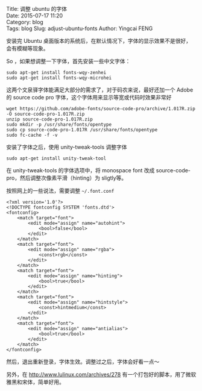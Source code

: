 Title: 调整 ubuntu 的字体  
Date: 2015-07-17 11:20  
Category: blog  
Tags: blog 
Slug: adjust-ubuntu-fonts
Author: Yingcai FENG

安装完 Ubuntu 桌面版本的系统后，在默认情况下，字体的显示效果不是很好，会有模糊等现象。

So ，如果想调整一下字体，首先安装一些中文字体：

    sudo apt-get install fonts-wqy-zenhei
    sudo apt-get install fonts-wqy-microhei
    
这两个文泉驿字体能满足大部分的需求了，对于码农来说，最好还加一个 Adobe 的 source code pro 字体，这个字体用来显示等宽或代码时效果非常好

    wget https://github.com/adobe-fonts/source-code-pro/archive/1.017R.zip -O source-code-pro-1.017R.zip
    unzip source-code-pro-1.017R.zip
    sudo mkdir -p /usr/share/fonts/opentype
    sudo cp source-code-pro-1.017R /usr/share/fonts/opentype
    sudo fc-cache -f -v

安装了字体之后，使用 unity-tweak-tools 调整字体

    sudo apt-get install unity-tweak-tool

在 unity-tweak-tools 的字体选项中，将 monospace font 改成 source-code-pro，然后调整次像素平滑（hinting）为 sligtly等。

按照网上的一些说法，需要调整 `~/.font.conf` 

    <?xml version='1.0'?>
    <!DOCTYPE fontconfig SYSTEM 'fonts.dtd'>
    <fontconfig>
        <match target="font">
            <edit mode="assign" name="autohint">
                <bool>false</bool>
            </edit>
        </match>
        <match target="font">
            <edit mode="assign" name="rgba">
                <const>rgb</const>
            </edit>
        </match>
        <match target="font">
            <edit mode="assign" name="hinting">
                <bool>true</bool>
            </edit>
        </match>
        <match target="font">
            <edit mode="assign" name="hintstyle">
                <const>hintmedium</const>
            </edit>
        </match>
        <match target="font">
            <edit mode="assign" name="antialias">
                <bool>true</bool>
            </edit>
        </match>
    </fontconfig>

然后，退出重新登录，字体生效。调整过之后，字体会好看一点～

另外，在 http://www.lulinux.com/archives/278 有一个打包好的脚本，用了微软雅黑和宋体，简单好用。
